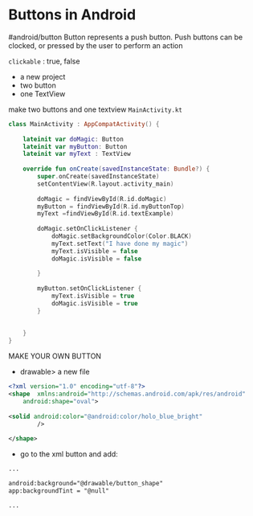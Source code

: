 
# Buttons in Android
#android/button
Button represents a push button. Push buttons can be clocked, or pressed by the user to perform an action

 `clickable` : true, false
 
- a new project
- two button
- one TextView


make two buttons and one textview
`MainActivity.kt`
```kotlin
class MainActivity : AppCompatActivity() {  
  
    lateinit var doMagic: Button  
    lateinit var myButton: Button  
    lateinit var myText : TextView  
  
    override fun onCreate(savedInstanceState: Bundle?) {  
        super.onCreate(savedInstanceState)  
        setContentView(R.layout.activity_main)  
  
        doMagic = findViewById(R.id.doMagic)  
        myButton = findViewById(R.id.myButtonTop)  
        myText =findViewById(R.id.textExample)  
  
        doMagic.setOnClickListener {  
            doMagic.setBackgroundColor(Color.BLACK)  
            myText.setText("I have done my magic")  
            myText.isVisible = false  
            doMagic.isVisible = false  
  
        }  
  
        myButton.setOnClickListener {  
            myText.isVisible = true  
            doMagic.isVisible = true  
        }  
  
  
    }  
}
```

MAKE YOUR OWN BUTTON
- drawable> a new file
```xml
<?xml version="1.0" encoding="utf-8"?>  
<shape  xmlns:android="http://schemas.android.com/apk/res/android"  
    android:shape="oval">  
  
<solid android:color="@android:color/holo_blue_bright"  
        />  
  
</shape>
```

- go to the xml button and add:
```xml
...

android:background="@drawable/button_shape"
app:backgroundTint = "@null"

...
```














